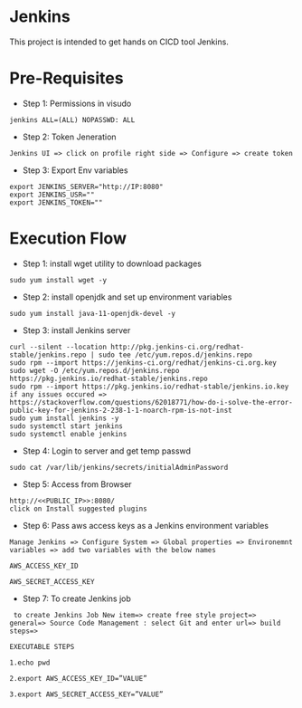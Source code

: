 # Jenkins
This project is intended to get hands on CICD tool Jenkins.

# Pre-Requisites
* Step 1: Permissions in visudo
```
jenkins ALL=(ALL) NOPASSWD: ALL
```
* Step 2: Token Jeneration
```
Jenkins UI => click on profile right side => Configure => create token
```
* Step 3: Export Env variables
```
export JENKINS_SERVER="http://IP:8080"
export JENKINS_USR=""
export JENKINS_TOKEN=""
```

# Execution Flow
* Step 1: install wget utility to download packages
```
sudo yum install wget -y
```
* Step 2: install openjdk and set up environment variables 
```
sudo yum install java-11-openjdk-devel -y
```
* Step 3: install Jenkins server 
```
curl --silent --location http://pkg.jenkins-ci.org/redhat-stable/jenkins.repo | sudo tee /etc/yum.repos.d/jenkins.repo 
sudo rpm --import https://jenkins-ci.org/redhat/jenkins-ci.org.key 
sudo wget -O /etc/yum.repos.d/jenkins.repo https://pkg.jenkins.io/redhat-stable/jenkins.repo 
sudo rpm --import https://pkg.jenkins.io/redhat-stable/jenkins.io.key
if any issues occured => https://stackoverflow.com/questions/62018771/how-do-i-solve-the-error-public-key-for-jenkins-2-238-1-1-noarch-rpm-is-not-inst
sudo yum install jenkins -y
sudo systemctl start jenkins 
sudo systemctl enable jenkins
```
* Step 4: Login to server and get temp passwd
```
sudo cat /var/lib/jenkins/secrets/initialAdminPassword
```
* Step 5: Access from Browser
```
http://<<PUBLIC_IP>>:8080/
click on Install suggested plugins
```
* Step 6: Pass aws access keys as a Jenkins environment variables
```
Manage Jenkins => Configure System => Global properties => Environemnt variables => add two variables with the below names

AWS_ACCESS_KEY_ID

AWS_SECRET_ACCESS_KEY
```
* Step 7: To create Jenkins job
```
 to create Jenkins Job New item=> create free style project=> general=> Source Code Management : select Git and enter url=> build steps=>

EXECUTABLE STEPS

1.echo pwd

2.export AWS_ACCESS_KEY_ID=”VALUE”

3.export AWS_SECRET_ACCESS_KEY=”VALUE”
```
